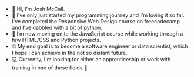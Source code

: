 - 👋 Hi, I’m Josh McCall.
- 👀 I’ve only just started my programming journey and I'm loving it so far. I've completed the Responsive Web Design course on freecodecamp and I've dabbled with a bit of python.
- 🌱 I’m now moving on to the JavaScript course while working through a few HTML/CSS and Python projects.
- :nerd_face: My end goal is to become a software engineer or data scientist, which I hope I can achieve in the not so distant future.
- :computer: Currently, I'm looking for either an apprenticeship or work with training in one of these fields :slightly_smiling_face:

<!---
joshmccall01/joshmccall01 is a ✨ special ✨ repository because its `README.md` (this file) appears on your GitHub profile.
You can click the Preview link to take a look at your changes.
--->
